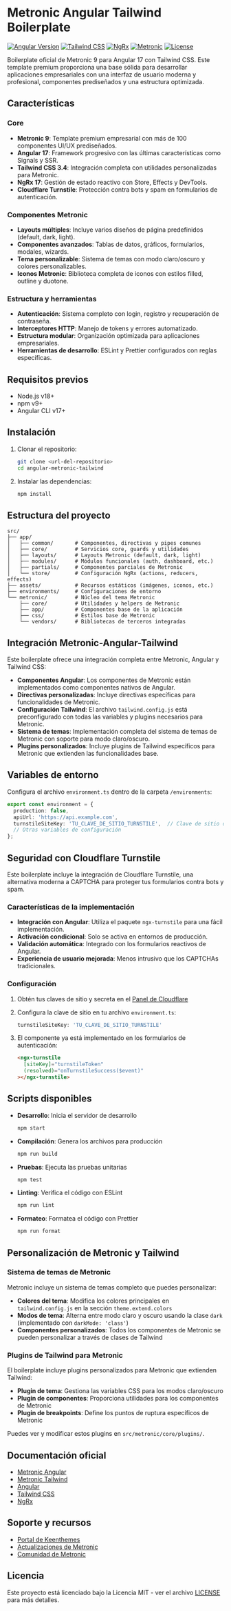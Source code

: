 # Metronic Angular Tailwind Boilerplate

[![Angular Version](https://img.shields.io/badge/Angular-17.3.0-%23DD0031?logo=angular)](https://angular.io/)
[![Tailwind CSS](https://img.shields.io/badge/Tailwind_CSS-3.4.4-%2338B2AC?logo=tailwindcss)](https://tailwindcss.com/)
[![NgRx](https://img.shields.io/badge/NgRx-17.2.0-%23BA2BD2?logo=redux)](https://ngrx.io/)
[![Metronic](https://img.shields.io/badge/Metronic-9.0-%23005B9F)](https://keenthemes.com/metronic/)
[![License](https://img.shields.io/badge/license-MIT-blue)](LICENSE)

Boilerplate oficial de Metronic 9 para Angular 17 con Tailwind CSS. Este template premium proporciona una base sólida para desarrollar aplicaciones empresariales con una interfaz de usuario moderna y profesional, componentes prediseñados y una estructura optimizada.

## Características

### Core
- **Metronic 9**: Template premium empresarial con más de 100 componentes UI/UX prediseñados.
- **Angular 17**: Framework progresivo con las últimas características como Signals y SSR.
- **Tailwind CSS 3.4**: Integración completa con utilidades personalizadas para Metronic.
- **NgRx 17**: Gestión de estado reactivo con Store, Effects y DevTools.
- **Cloudflare Turnstile**: Protección contra bots y spam en formularios de autenticación.

### Componentes Metronic
- **Layouts múltiples**: Incluye varios diseños de página predefinidos (default, dark, light).
- **Componentes avanzados**: Tablas de datos, gráficos, formularios, modales, wizards.
- **Tema personalizable**: Sistema de temas con modo claro/oscuro y colores personalizables.
- **Iconos Metronic**: Biblioteca completa de iconos con estilos filled, outline y duotone.

### Estructura y herramientas
- **Autenticación**: Sistema completo con login, registro y recuperación de contraseña.
- **Interceptores HTTP**: Manejo de tokens y errores automatizado.
- **Estructura modular**: Organización optimizada para aplicaciones empresariales.
- **Herramientas de desarrollo**: ESLint y Prettier configurados con reglas específicas.

## Requisitos previos

- Node.js v18+
- npm v9+
- Angular CLI v17+

## Instalación

1. Clonar el repositorio:
   ```bash
   git clone <url-del-repositorio>
   cd angular-metronic-tailwind
   ```

2. Instalar las dependencias:
   ```bash
   npm install
   ```

## Estructura del proyecto

```
src/
├── app/
│   ├── common/       # Componentes, directivas y pipes comunes
│   ├── core/         # Servicios core, guards y utilidades
│   ├── layouts/      # Layouts Metronic (default, dark, light)
│   ├── modules/      # Módulos funcionales (auth, dashboard, etc.)
│   ├── partials/     # Componentes parciales de Metronic
│   └── store/        # Configuración NgRx (actions, reducers, effects)
├── assets/           # Recursos estáticos (imágenes, iconos, etc.)
├── environments/     # Configuraciones de entorno
└── metronic/         # Núcleo del tema Metronic
    ├── core/         # Utilidades y helpers de Metronic
    ├── app/          # Componentes base de la aplicación
    ├── css/          # Estilos base de Metronic
    └── vendors/      # Bibliotecas de terceros integradas
```

## Integración Metronic-Angular-Tailwind

Este boilerplate ofrece una integración completa entre Metronic, Angular y Tailwind CSS:

- **Componentes Angular**: Los componentes de Metronic están implementados como componentes nativos de Angular.
- **Directivas personalizadas**: Incluye directivas específicas para funcionalidades de Metronic.
- **Configuración Tailwind**: El archivo `tailwind.config.js` está preconfigurado con todas las variables y plugins necesarios para Metronic.
- **Sistema de temas**: Implementación completa del sistema de temas de Metronic con soporte para modo claro/oscuro.
- **Plugins personalizados**: Incluye plugins de Tailwind específicos para Metronic que extienden las funcionalidades base.

## Variables de entorno

Configura el archivo `environment.ts` dentro de la carpeta `/environments`:

```typescript
export const environment = {
  production: false,
  apiUrl: 'https://api.example.com',
  turnstileSiteKey: 'TU_CLAVE_DE_SITIO_TURNSTILE',  // Clave de sitio de Cloudflare Turnstile
  // Otras variables de configuración
};
```

## Seguridad con Cloudflare Turnstile

Este boilerplate incluye la integración de Cloudflare Turnstile, una alternativa moderna a CAPTCHA para proteger tus formularios contra bots y spam.

### Características de la implementación

- **Integración con Angular**: Utiliza el paquete `ngx-turnstile` para una fácil implementación.
- **Activación condicional**: Solo se activa en entornos de producción.
- **Validación automática**: Integrado con los formularios reactivos de Angular.
- **Experiencia de usuario mejorada**: Menos intrusivo que los CAPTCHAs tradicionales.

### Configuración

1. Obtén tus claves de sitio y secreta en el [Panel de Cloudflare](https://dash.cloudflare.com/?to=/:account/turnstile)

2. Configura la clave de sitio en tu archivo `environment.ts`:
   ```typescript
   turnstileSiteKey: 'TU_CLAVE_DE_SITIO_TURNSTILE'
   ```

3. El componente ya está implementado en los formularios de autenticación:
   ```html
   <ngx-turnstile
     [siteKey]="turnstileToken"
     (resolved)="onTurnstileSuccess($event)"
   ></ngx-turnstile>
   ```

## Scripts disponibles

- **Desarrollo**: Inicia el servidor de desarrollo
  ```bash
  npm start
  ```

- **Compilación**: Genera los archivos para producción
  ```bash
  npm run build
  ```

- **Pruebas**: Ejecuta las pruebas unitarias
  ```bash
  npm test
  ```

- **Linting**: Verifica el código con ESLint
  ```bash
  npm run lint
  ```

- **Formateo**: Formatea el código con Prettier
  ```bash
  npm run format
  ```

## Personalización de Metronic y Tailwind

### Sistema de temas de Metronic

Metronic incluye un sistema de temas completo que puedes personalizar:

- **Colores del tema**: Modifica los colores principales en `tailwind.config.js` en la sección `theme.extend.colors`
- **Modos de tema**: Alterna entre modo claro y oscuro usando la clase `dark` (implementado con `darkMode: 'class'`)
- **Componentes personalizados**: Todos los componentes de Metronic se pueden personalizar a través de clases de Tailwind

### Plugins de Tailwind para Metronic

El boilerplate incluye plugins personalizados para Metronic que extienden Tailwind:

- **Plugin de tema**: Gestiona las variables CSS para los modos claro/oscuro
- **Plugin de componentes**: Proporciona utilidades para los componentes de Metronic
- **Plugin de breakpoints**: Define los puntos de ruptura específicos de Metronic

Puedes ver y modificar estos plugins en `src/metronic/core/plugins/`.

## Documentación oficial

- [Metronic Angular](https://preview.keenthemes.com/metronic8/angular/docs/quick-start)
- [Metronic Tailwind](https://keenthemes.com/metronic/tailwind/docs/overview)
- [Angular](https://angular.io/docs)
- [Tailwind CSS](https://tailwindcss.com/docs)
- [NgRx](https://ngrx.io/docs)

## Soporte y recursos

- [Portal de Keenthemes](https://keenthemes.com/support)
- [Actualizaciones de Metronic](https://keenthemes.com/metronic/updates)
- [Comunidad de Metronic](https://keenthemes.com/forums)

## Licencia

Este proyecto está licenciado bajo la Licencia MIT - ver el archivo [LICENSE](LICENSE) para más detalles.

